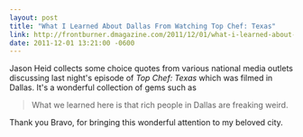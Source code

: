 ```yaml
---
layout: post
title: "What I Learned About Dallas From Watching Top Chef: Texas"
link: http://frontburner.dmagazine.com/2011/12/01/what-i-learned-about-dallas-from-watching-top-chef-texas/
date: 2011-12-01 13:21:00 -0600
---
```


Jason Heid collects some choice quotes from various national media
outlets discussing last night's episode of *Top Chef: Texas* which was
filmed in Dallas.  It's a wonderful collection of gems such as
> What we learned here is that rich people in Dallas are freaking weird.

Thank you Bravo, for bringing this wonderful attention to my beloved
city.
